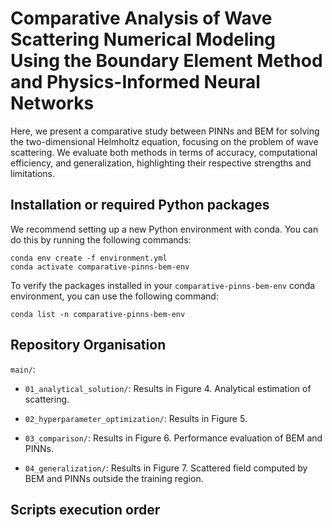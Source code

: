 # Comparative Analysis of Wave Scattering Numerical Modeling Using the Boundary Element Method and Physics-Informed Neural Networks

Here, we present a comparative study between PINNs and BEM for solving the two-dimensional Helmholtz equation, focusing on the problem of wave scattering. We evaluate both methods in terms of accuracy, computational efficiency, and generalization, highlighting their respective strengths and limitations.

## Installation or required Python packages

We recommend setting up a new Python environment with conda. You can do this by running the following commands:

```
conda env create -f environment.yml
conda activate comparative-pinns-bem-env
```

To verify the packages installed in your `comparative-pinns-bem-env` conda environment, you can use the following command:

```
conda list -n comparative-pinns-bem-env
```

## Repository Organisation

`main/`:

- `01_analytical_solution/`: Results in Figure 4. Analytical estimation of scattering.

- `02_hyperparameter_optimization/`: Results in Figure 5.

- `03_comparison/`: Results in Figure 6. Performance evaluation of BEM and PINNs.

- `04_generalization/`: Results in Figure 7. Scattered field computed by BEM and PINNs outside the training region.

## Scripts execution order
